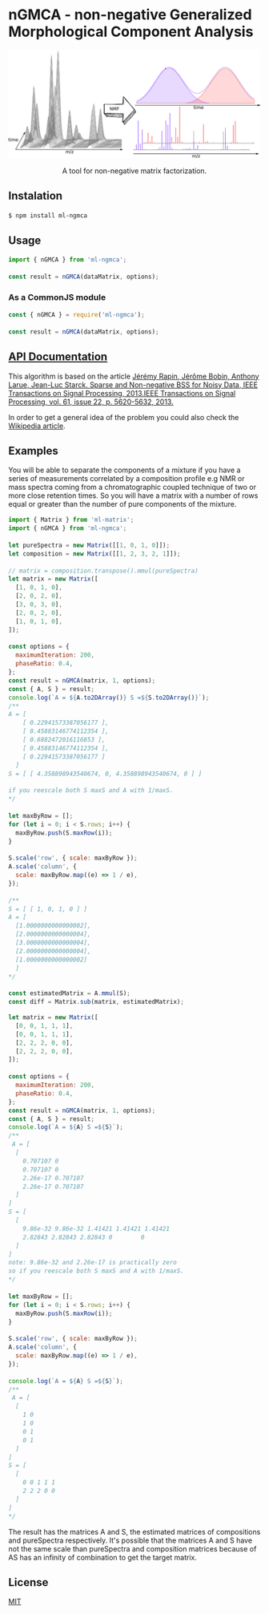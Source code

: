 # nGMCA - non-negative Generalized Morphological Component Analysis

<p align="center">
  <img alt="NMReDATA" src="image/nonNegativeMatrixFactorization.png">
</p>
<p align="center">
  A tool for non-negative matrix factorization.
</p>

## Instalation

`$ npm install ml-ngmca `

## Usage

```js
import { nGMCA } from 'ml-ngmca';

const result = nGMCA(dataMatrix, options);
```

### As a CommonJS module

```js
const { nGMCA } = require('ml-ngmca');

const result = nGMCA(dataMatrix, options);
```

## [API Documentation](https://mljs.github.io/nGMCA/)

This algorithm is based on the article [Jérémy Rapin, Jérôme Bobin, Anthony Larue, Jean-Luc Starck. Sparse and Non-negative BSS for Noisy Data, IEEE Transactions on Signal Processing, 2013.IEEE Transactions on Signal Processing, vol. 61, issue 22, p. 5620-5632, 2013.](https://arxiv.org/pdf/1308.5546.pdf)

In order to get a general idea of the problem you could also check the [Wikipedia article](https://en.wikipedia.org/wiki/Non-negative_matrix_factorization).

## Examples

You will be able to separate the components of a mixture if you have a series of measurements correlated by a composition profile e.g NMR or mass spectra coming from a chromatographic coupled technique of two or more close retention times. So you will have a matrix with a number of rows equal or greater than the number of pure components of the mixture.

```js
import { Matrix } from 'ml-matrix';
import { nGMCA } from 'ml-ngmca';

let pureSpectra = new Matrix([[1, 0, 1, 0]]);
let composition = new Matrix([[1, 2, 3, 2, 1]]);

// matrix = composition.transpose().mmul(pureSpectra)
let matrix = new Matrix([
  [1, 0, 1, 0],
  [2, 0, 2, 0],
  [3, 0, 3, 0],
  [2, 0, 2, 0],
  [1, 0, 1, 0],
]);

const options = {
  maximumIteration: 200,
  phaseRatio: 0.4,
};
const result = nGMCA(matrix, 1, options);
const { A, S } = result;
console.log(`A = ${A.to2DArray()} S =${S.to2DArray()}`);
/**
A = [
    [ 0.22941573387056177 ],
    [ 0.45883146774112354 ],
    [ 0.6882472016116853 ],
    [ 0.45883146774112354 ],
    [ 0.22941573387056177 ]
  ]
S = [ [ 4.358898943540674, 0, 4.358898943540674, 0 ] ]

if you reescale both S maxS and A with 1/maxS.
*/

let maxByRow = [];
for (let i = 0; i < S.rows; i++) {
  maxByRow.push(S.maxRow(i));
}

S.scale('row', { scale: maxByRow });
A.scale('column', {
  scale: maxByRow.map((e) => 1 / e),
});

/**
S = [ [ 1, 0, 1, 0 ] ]
A = [
  [1.0000000000000002],
  [2.0000000000000004],
  [3.0000000000000004],
  [2.0000000000000004],
  [1.0000000000000002]
  ]
*/

const estimatedMatrix = A.mmul(S);
const diff = Matrix.sub(matrix, estimatedMatrix);
```

```js
let matrix = new Matrix([
  [0, 0, 1, 1, 1],
  [0, 0, 1, 1, 1],
  [2, 2, 2, 0, 0],
  [2, 2, 2, 0, 0],
]);

const options = {
  maximumIteration: 200,
  phaseRatio: 0.4,
};
const result = nGMCA(matrix, 1, options);
const { A, S } = result;
console.log(`A = ${A} S =${S}`);
/**
 A = [
  [
    0.707107 0       
    0.707107 0       
    2.26e-17 0.707107
    2.26e-17 0.707107
  ]
]
S = [
  [
    9.86e-32 9.86e-32 1.41421 1.41421 1.41421
    2.82843 2.82843 2.82843 0        0       
  ]
]
note: 9.86e-32 and 2.26e-17 is practically zero
so if you reescale both S maxS and A with 1/maxS.
*/

let maxByRow = [];
for (let i = 0; i < S.rows; i++) {
  maxByRow.push(S.maxRow(i));
}

S.scale('row', { scale: maxByRow });
A.scale('column', {
  scale: maxByRow.map((e) => 1 / e),
});

console.log(`A = ${A} S =${S}`);
/**
 A = [
  [
    1 0       
    1 0       
    0 1
    0 1
  ]
]
S = [
  [
    0 0 1 1 1
    2 2 2 0 0       
  ]
]
*/
```

The result has the matrices A and S, the estimated matrices of compositions and pureSpectra respectively. It's possible that the matrices A and S have not the same scale than pureSpectra and composition matrices because of AS has an infinity of combination to get the target matrix.

## License

[MIT](./LICENSE)
